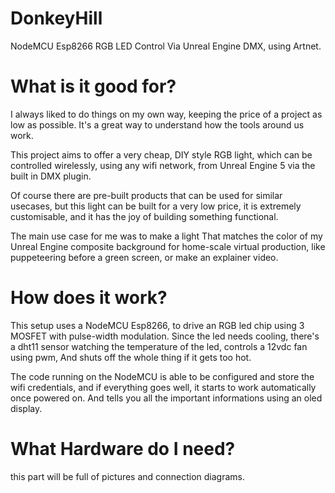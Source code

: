 # DonkeyHill
NodeMCU Esp8266 RGB LED Control Via Unreal Engine DMX, using Artnet.

# What is it good for?
I always liked to do things on my own way,
keeping the price of a project as low
as possible. It's a great way to understand
how the tools around us work.

This project aims to offer a very cheap, DIY
style RGB light, which can be controlled
wirelessly, using any wifi network, from
Unreal Engine 5 via the built in DMX plugin.

Of course there are pre-built products that can
be used for similar usecases, but this light
can be built for a very low price, it is extremely
customisable, and it has the joy of building
something functional.

The main use case for me was to make a light
That matches the color of my Unreal Engine
composite background for home-scale virtual
production, like puppeteering before a green
screen, or make an explainer video.

# How does it work?

This setup uses a NodeMCU Esp8266, to drive
an RGB led chip using 3 MOSFET with pulse-width
modulation. Since the led needs cooling,
there's a dht11 sensor watching the temperature
of the led, controls a 12vdc fan using pwm,
And shuts off the whole thing if it gets too hot.

The code running on the NodeMCU is able to be
configured and store the wifi credentials, and
if everything goes well, it starts to work
automatically once powered on. And tells you
all the important informations using an oled display.

# What Hardware do I need?

this part will be full of pictures and connection diagrams.
